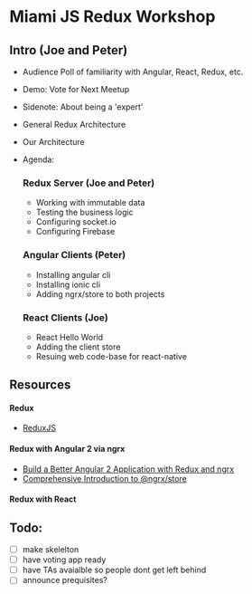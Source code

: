 # Miami JS Redux Workshop

## Intro (Joe and Peter)
- Audience Poll of familiarity with Angular, React, Redux, etc.
- Demo: Vote for Next Meetup
- Sidenote: About being a 'expert'
- General Redux Architecture
- Our Architecture
- Agenda:

  ### Redux Server (Joe and Peter)
    - Working with immutable data
    - Testing the business logic
    - Configuring socket.io
    - Configuring Firebase

  ### Angular Clients (Peter)
    - Installing angular cli
    - Installing ionic cli
    - Adding ngrx/store to both projects

  ### React Clients (Joe)
    - React Hello World
    - Adding the client store
    - Resuing web code-base for react-native

## Resources

#### Redux
  - [ReduxJS](http://redux.js.org/)

#### Redux with Angular 2 via ngrx
  - [Build a Better Angular 2 Application with Redux and ngrx](http://onehungrymind.com/build-better-angular-2-application-redux-ngrx/)
  - [Comprehensive Introduction to @ngrx/store](https://gist.github.com/btroncone/a6e4347326749f938510)

#### Redux with React

## Todo:
- [ ] make skelelton
- [ ] have voting app ready
- [ ] have TAs avaialble so people dont get left behind
- [ ] announce prequisites?
